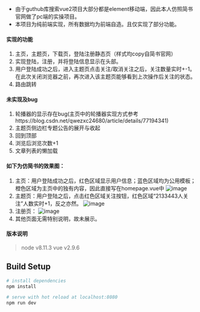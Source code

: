 + 由于guthub库搜索vue2项目大部分都是element移动端，因此本人仿照简书官网做了pc端的实操项目。
+ 本项目为纯前端实现，所有数据均为前端自造。且仅实现了部分功能。

#### 实现的功能
1. 主页，主题页，下载页，登陆注册静态页（样式均copy自简书官网）
2. 实现登陆，注册，并将登陆信息显示在头部。
3. 用户登陆成功之后，进入主题页点击关注/取消关注之后，关注数量实时+-1。在此次关闭浏览器之前，再次进入该主题页能够看到上次操作后关注的状态。
4. 路由跳转

#### 未实现及bug
1. 轮播器的显示存在bug(主页中的轮播器实现方式参考https://blog.csdn.net/qwezxc24680/article/details/77194341)
2. 主题页侧边栏专题公告的展开与收起
3. 回到顶部
4. 浏览后浏览次数+1
5. 文章列表的懒加载

#### 如下为仿简书的效果图：
1. 主页：用户登陆成功之后，红色区域显示用户信息；蓝色区域均为公用模板；橙色区域为主页中的独有内容，因此直接写在homepage.vue中
![image](https://github.com/Tempta36/fangjianshu/raw/master/src/assets/index.jpg)
2. 主题页：用户登陆之后，点击红色区域关注按钮，红色区域“2133443人关注”人数实时+1，反之亦然。
![image](https://github.com/Tempta36/fangjianshu/raw/master/src/assets/article.jpg)
3. 注册页：
![image](https://github.com/Tempta36/fangjianshu/raw/master/src/assets/signUp.jpg)
4. 其他页面无需特别说明，故未展示。

#### 版本说明
>node v8.11.3
>vue  v2.9.6

## Build Setup

``` bash
# install dependencies
npm install

# serve with hot reload at localhost:8080
npm run dev
```


